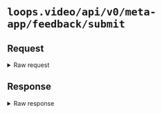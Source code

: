 # `loops.video/api/v0/meta-app/feedback/submit`

## Request

<details>
<summary>Raw request</summary>
<pre>
POST https://loops.video/api/v0/meta-app/feedback/submit HTTP/2.0
accept: application/json
content-type: application/json
accept-encoding: gzip, deflate, br
content-length: 54
user-agent: Loops/4 CFNetwork/1568.200.51 Darwin/24.1.0
accept-language: en-US,en;q=0.9
authorization: Bearer [[ redacted ]]

{"category":"bug","body":"Can't delete videos in app"}
</pre>
</details>

## Response

<details>
<summary>Raw response</summary>
<pre>
HTTP/2.0 201 
date: Mon, 04 Nov 2024 23:24:57 GMT
content-type: application/json
cache-control: no-cache, private
access-control-allow-origin: *
x-frame-options: SAMEORIGIN
x-xss-protection: 1; mode=block
x-content-type-options: nosniff
cf-cache-status: DYNAMIC
report-to: {"endpoints":[{"url":"https:\/\/a.nel.cloudflare.com\/report\/v4?s=diKM4qK0DPfttJszXvt2k8Z3fhx846BgwR5yhjvCsmFgTYjrH%2FY915MayCx1Bk%2FbBz8ehjM6ZUOdyckNjnoflwVQ57gRP6AbZNFkcx7OU%2FIh7u02%2FvjB%2FIv0eVL6sA0x0jREEJw2a%2BMkRQ%3D%3D"}],"group":"cf-nel","max_age":604800}
nel: {"success_fraction":0,"report_to":"cf-nel","max_age":604800}
server: cloudflare
cf-ray: 8dd85c4bef46f1a4-CDG
alt-svc: h3=":443"; ma=86400
server-timing: cfL4;desc="?proto=TCP&rtt=30122&sent=8510&recv=15014&lost=0&retrans=0&sent_bytes=63434&recv_bytes=20337321&delivery_rate=418689&cwnd=208&unsent_bytes=0&cid=104658e4ec02a8a3&ts=95819&x=0"
content-length: 106

{"id":222,"type":"bug","body":"Can't delete videos in app","response_requested":null,"admin_seen_at":null}
</pre>
</details>